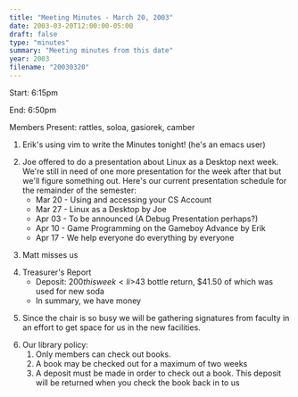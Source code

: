 ```yaml
---
title: "Meeting Minutes - March 20, 2003"
date: 2003-03-20T12:00:00-05:00
draft: false
type: "minutes"
summary: "Meeting minutes from this date"
year: 2003
filename: "20030320"
---
```


Start: 6:15pm </p><p>
End: 6:50pm </p><p>
Members Present: rattles, soloa, gasiorek, camber </p><p>
1. Erik's using vim to write the Minutes tonight! (he's an emacs user) </p><p>
2. Joe offered to do a presentation about Linux as a Desktop next week. We're still in need of one more presentation for the week after that but we'll figure something out.  Here's our current presentation schedule for the remainder of the semester: <br> <ul> <li>Mar 20 - Using and accessing your CS Account <li>Mar 27 - Linux as a Desktop by Joe <li>Apr 03 - To be announced (A Debug Presentation perhaps?) <li>Apr 10 - Game Programming on the Gameboy Advance by Erik <li>Apr 17 - We help everyone do everything by everyone </ul> </p><p>
3. Matt misses us </p><p>
4. Treasurer's Report <br> <ul> <li>Deposit: $200 this week <li>$43 bottle return, $41.50 of which was used for new soda <li>In summary, we have money </ul> </p><p>
5. Since the chair is so busy we will be gathering signatures from faculty in an effort to get space for us in the new facilities. </p><p>
6. Our library policy: <br> <ol> <li>Only members can check out books. <li>A book may be checked out for a maximum of two weeks <li>A deposit must be made in order to check out a book.  This deposit will be returned when you check the book back in to us </ol> </p><p>
</p>
